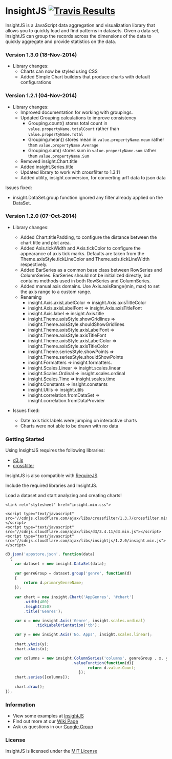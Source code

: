 InsightJS [![Travis Results](https://travis-ci.org/ScottLogic/insight.svg?branch=master)](https://travis-ci.org/ScottLogic/insight)
=======

InsightJS is a JavaScript data aggregation and visualization library that allows you to quickly load and find patterns in datasets.  Given a data set, InsightJS can group the records across the dimensions of the data to quickly aggregate and provide statistics on the data.

### Version 1.3.0 (18-Nov-2014)

* Library changes:
  * Charts can now be styled using CSS
  * Added Simple Chart builders that produce charts with default configurations

### Version 1.2.1 (04-Nov-2014)

* Library changes:
  * Improved documentation for working with groupings.
  * Updated Grouping calculations to improve consistency
    * Grouping.count() stores total count in `value.propertyName.totalCount` rather than `value.propertyName.Total`
    * Grouping.mean() stores mean in `value.propertyName.mean` rather than `value.propertyName.Average`
    * Grouping.sum() stores sum in `value.propertyName.sum` rather than `value.propertyName.Sum`
  * Removed insight.Chart.title
  * Added insight.Series.title
  * Updated library to work with crossfilter to 1.3.11
  * Added utility, insight.conversion, for converting arff data to json data

Issues fixed:
  * insight.DataSet.group function ignored any filter already applied on the DataSet.

### Version 1.2.0 (07-Oct-2014)

* Library changes:
  * Added Chart.titlePadding, to configure the distance between the chart title and plot area.
  * Added Axis.tickWidth and Axis.tickColor to configure the appearance of axis tick marks. Defaults are taken from the Theme.axisStyle.tickLineColor and Theme.axis.tickLineWidth respectively.
  * Added BarSeries as a common base class between RowSeries and ColumnSeries. BarSeries should not be initialized directly, but contains methods used in both RowSeries and ColumnSeries.
  * Added manual axis domains. Use Axis.axisRange(min, max) to set the axis range to a custom range.
  * Renaming
    * insight.Axis.axisLabelColor => insight.Axis.axisTitleColor
    * insight.Axis.axisLabelFont => insight.Axis.axisTitleFont
    * insight.Axis.label => insight.Axis.title
    * insight.Theme.axisStyle.showGridlines => insight.Theme.axisStyle.shouldShowGridlines
    * insight.Theme.axisStyle.axisLabelFont => insight.Theme.axisStyle.axisTitleFont
    * insight.Theme.axisStyle.axisLabelColor => insight.Theme.axisStyle.axisTitleColor
    * insight.Theme.seriesStyle.showPoints => insight.Theme.seriesStyle.shouldShowPoints
    * insight.Formatters => insight.formatters.
    * insight.Scales.Linear => insight.scales.linear
    * insight.Scales.Ordinal => insight.scales.ordinal
    * insight.Scales.Time => insight.scales.time
    * insight.Constants => insight.constants
    * insight.Utils => insight.utils
    * insight.correlation.fromDataSet => insight.correlation.fromDataProvider

* Issues fixed:
  * Date axis tick labels were jumping on interactive charts
  * Charts were not able to be drawn with no data

### Getting Started

Using InsightJS requires the following libraries:
- [d3.js](https://github.com/mbostock/d3)
- [crossfilter](https://github.com/square/crossfilter/)

InsightJS is also compatible with [RequireJS](http://requirejs.org/).

Include the required libraries and InsightJS.


Load a dataset and start analyzing and creating charts!

```
<link rel="stylesheet" href="insight.min.css">

<script type="text/javascript" src="//cdnjs.cloudflare.com/ajax/libs/crossfilter/1.3.7/crossfilter.min.js"></script>
<script type="text/javascript" src="//cdnjs.cloudflare.com/ajax/libs/d3/3.4.11/d3.min.js"></script>
<script type="text/javascript" src="//cdnjs.cloudflare.com/ajax/libs/insightjs/1.2.0/insight.min.js"></script>
```

```javascript
d3.json('appstore.json', function(data)
  {
    var dataset = new insight.DataSet(data);
    
    var genreGroup = dataset.group('genre', function(d)
    {
        return d.primaryGenreName;
    });
    
    var chart = new insight.Chart('AppGenres', '#chart')
        .width(400)
        .height(350)
        .title('Genres');

    var x = new insight.Axis('Genre', insight.scales.ordinal)
             .tickLabelOrientation('tb');

    var y = new insight.Axis('No. Apps', insight.scales.linear);
    
    chart.yAxis(y);
    chart.xAxis(x);

    var columns = new insight.ColumnSeries('columns', genreGroup , x, y)
                             .valueFunction(function(d){
                                    return d.value.Count;
                                });
    chart.series([columns]);
    
    chart.draw();
});
```

### Information

- View some examples at [InsightJS](http://scottlogic.github.io/insight/)
- Find out more at our [Wiki Page](https://github.com/ScottLogic/insight/wiki)
- Ask us questions in our [Google Group](https://groups.google.com/forum/#!forum/insightjs/)

### License
InsightJS is licensed under the [MIT License](http://opensource.org/licenses/MIT)

